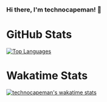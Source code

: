 ### Hi there, I'm technocapeman! 👋

# GitHub Stats
[![Top Languages](https://github-readme-stats.vercel.app/api/top-langs/?username=technocapeman&hide=procfile&langs_count=5&theme=gotham)](https://github.com/anuraghazra/github-readme-stats)

# Wakatime Stats
[![technocapeman's wakatime stats](https://github-readme-stats.vercel.app/api/wakatime?username=technocapeman&layout=compact&theme=gotham)](https://github.com/anuraghazra/github-readme-stats)
<!--
**technocapeman/technocapeman** is a ✨ _special_ ✨ repository because its `README.md` (this file) appears on your GitHub profile.

Here are some ideas to get you started:

- 🔭 I’m currently working on ...
- 🌱 I’m currently learning ...
- 👯 I’m looking to collaborate on ...
- 🤔 I’m looking for help with ...
- 💬 Ask me about ...
- 📫 How to reach me: ...
- 😄 Pronouns: ...
- ⚡ Fun fact: ...
-->
